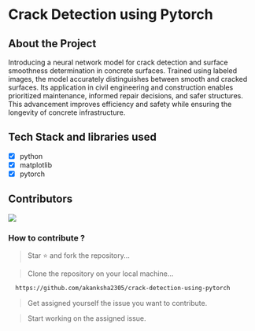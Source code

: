 # Crack Detection using Pytorch 

## About the Project

Introducing a neural network model for crack detection and surface smoothness determination in concrete surfaces. Trained using labeled images, the model accurately distinguishes between smooth and cracked surfaces. Its application in civil engineering and construction enables prioritized maintenance, informed repair decisions, and safer structures. This advancement improves efficiency and safety while ensuring the longevity of concrete infrastructure.

## Tech Stack and libraries used
- [x] python
- [x] matplotlib
- [x] pytorch

## Contributors
<img src = "https://contrib.rocks/image?repo=akanksha2305/crack-detection-using-pytorch">

### How to contribute ?

> Star ⭐ and fork the repository... <br>

> Clone the repository on your local machine... <br>
```bash
  https://github.com/akanksha2305/crack-detection-using-pytorch
```

> Get assigned yourself the issue you want to contribute.<br>

> Start working on the assigned issue.
